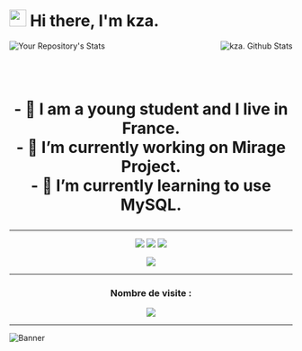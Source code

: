 <h1><img src="https://i.imgur.com/ccsKEwU.gif" width="30"/> Hi there, I'm kza.</h1>



<img align="right" alt="kza. Github Stats" src="https://github-readme-stats.vercel.app/api?username=kzaaaa&theme=tokyonight&show_icons=true&hide_border=true" />

![Your Repository's Stats]( https://github-readme-stats.vercel.app/api/top-langs/?username=kzaaaa&theme=tokyonight )

<br><br>

<h1><p align="center">
 - 🧬 I am a young student and I live in France.<br>
 - 🔭 I’m currently working on Mirage Project.<br>
 - 🌱 I’m currently learning to use MySQL.
</h1>

---

<p align="center">
   <a href="https://discord.com/users/716975975145013348" target"blank_"><img src="https://img.shields.io/badge/discord%20-111111.svg?&style=for-the-badge&logo=discord&logoColor=white"></a>
   <a href="https://open.spotify.com/user/sxv1thmc6z86ze54k3vb8htf9" target"blank_"><img src="https://img.shields.io/badge/Spotify%20-111111.svg?&style=for-the-badge&logo=spotify&logoColor=white"></a>
   <a href="https://github.com/kzaaaa" target"blank_"><img src="https://img.shields.io/badge/GitHub%20-111111.svg?&style=for-the-badge&logo=github&logoColor=white"></a>
</p>


<div align="center"><img src="https://discord.c99.nl/widget/theme-3/716975975145013348.png" /></div>


---
<h3><p align="center">Nombre de visite :</h3><p align="center"><img src="https://profile-counter.glitch.me/kzaaaa/count.svg" />

 
---

![Banner](https://zupimages.net/up/21/37/0yj2.gif)
